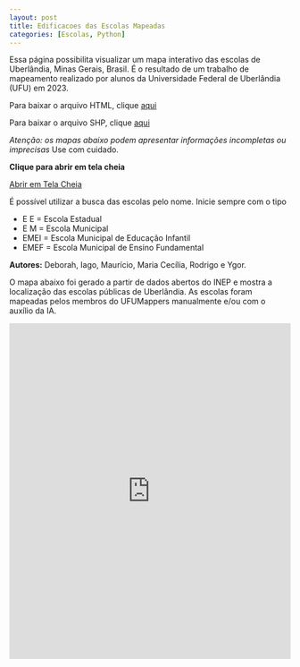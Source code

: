 ```yaml
---
layout: post
title: Edificacoes das Escolas Mapeadas
categories: [Escolas, Python]
---
```


Essa página possibilita visualizar um mapa interativo das escolas de Uberlândia, Minas Gerais, Brasil. É o resultado de um trabalho de mapeamento realizado por alunos da Universidade Federal de Uberlândia (UFU) em 2023.

Para baixar o arquivo HTML, clique [aqui](https://github.com/rodrigoafreire/UFU_MAPPERS/blob/gh-pages-fix/Arquivos_de_Suporte/HTML/)

Para baixar o arquivo SHP, clique [aqui](https://github.com/rodrigoafreire/UFU_MAPPERS/blob/gh-pages-fix/Arquivos_de_Suporte/SHP) 

*Atenção: os mapas abaixo podem apresentar informações incompletas ou imprecisas* Use com cuidado.

**Clique para abrir em tela cheia**

[Abrir em Tela Cheia](https://rodrigoafreire.github.io/UFU_MAPPERS/Arquivos_de_Suporte/HTML/Escolas_edificacoes_UDI.html)

É possível utilizar a busca das escolas pelo nome. Inicie sempre com o tipo
* E E = Escola Estadual
* E M = Escola Municipal
* EMEI = Escola Municipal de Educação Infantil
* EMEF = Escola Municipal de Ensino Fundamental
 

**Autores:** Deborah, Iago, Maurício, Maria Cecília, Rodrigo e Ygor.

O mapa abaixo foi gerado a partir de dados abertos do INEP e mostra a localização das escolas públicas de Uberlândia. As escolas foram mapeadas pelos membros do UFUMappers manualmente e/ou com o auxílio da IA. 

<iframe 
  width="100%"
  height="600"
  src="https://rodrigoafreire.github.io/UFU_MAPPERS/Arquivos_de_Suporte/HTML/Escolas_edificacoes_UDI"
  frameborder="0"
  allowfullscreen>
